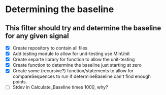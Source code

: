 Determining the baseline
========================

This filter should try and determine the baseline for any given signal
----------------------------------------------------------------------

- [x] Create repository to contain all files
- [x] Add testing module to allow for unit-testing use MinUnit
- [x] Create separte library for function to allow the unit-testing
- [x] Create function to determine the baseline just starting at zero
- [x] Create some (recursive?) function/statements to allow for
      compareSequences to run if determineBaseline can't find enough points.
- [ ] Stdev in Calculate_Baseline times 1000, why?
